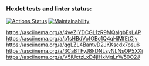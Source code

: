 ### Hexlet tests and linter status:
[![Actions Status](https://github.com/shamshaev/java-project-61/actions/workflows/hexlet-check.yml/badge.svg)](https://github.com/shamshaev/java-project-61/actions)
[![Maintainability](https://api.codeclimate.com/v1/badges/3844ba1e2b77d9e5ceda/maintainability)](https://codeclimate.com/github/shamshaev/java-project-61/maintainability)

https://asciinema.org/a/4veZIYDCGL1zR9MQalgbEsLAP
https://asciinema.org/a/p1sHBdVofOBo1Q4qHiMfEtOjv
https://asciinema.org/a/qgLZL4BantvD2JKKscdx7psu6
https://asciinema.org/a/3Ca8TFyJ8kDNLsyNLNsOP5XXi
https://asciinema.org/a/V5iUctzLxD4jlHxMgLnW50O2J


